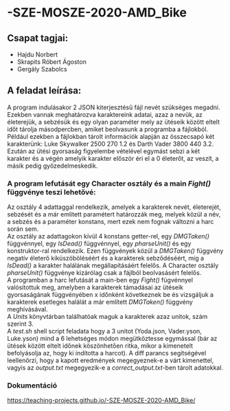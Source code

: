 # -SZE-MOSZE-2020-AMD_Bike

## Csapat tagjai: 
* Hajdu Norbert
* Skrapits Róbert Ágoston
* Gergály Szabolcs

## A feladat leírása:
A program indulásakor 2 JSON kiterjesztésű fájl nevét szükséges megadni. Ezekben vannak meghatározva karaktereink adatai, azaz a nevük, az életerejük, a sebzésük és egy olyan paraméter mely az ütéseik között eltelt időt tárolja másodpercben, amiket beolvasunk a programba a fájlokból.<br/>
Például ezekben a fájlokban tárolt információk alapján az összecsapó két karakterünk: Luke Skywalker 2500 270 1.2 és Darth Vader 3800 440 3.2. Ezután az ütési gyorsaság figyelembe vételével egymást sebzi a két karakter és a végén amelyik karakter először éri el a 0 életerőt, az veszít, a másik pedig győzedelmeskedik. 

### A program lefutását egy Character osztály és a main *Fight()* függvénye teszi lehetővé:  
Az osztály 4 adattaggal rendelkezik, amelyek a karakterek nevét, életerejét, sebzését és a már említett paramétert határozzák meg, melyek közül a név, a sebzés és a paraméter konstans, mert ezek nem fognak változni a harc során sem.<br/> 
Az osztály az adattagokon kívül 4 konstans getter-rel, egy *DMGTaken()* függvénnyel, egy *IsDead()* függvénnyel, egy *pharseUnit()* és egy konstruktor-ral rendelkezik. Ezen függvények közül a *DMGTaken()* függvény negatív életerő kiküszöböléséért és a karakterek sebződéséért, míg a *IsDead()* a karakter halálának megállapításáért felelős.
A Character osztály *pharseUnit()* függvénye kizárólag csak a fájlból beolvasásért felelős.<br/>
A programban a harc lefutását a main-ben egy *Fight()* fügvénnyel valósítottuk meg, amelyben a karakterek támadásai az ütéseik gyorsaságának függvényében x időnként következnek be és vizsgáljuk a karakterek esetleges halálát a már említett *DMGTaken()* függvény meghívásával.<br/>
A *Units* könyvtárban találhatóak maguk a karakterek azaz unitok, szám szerint 3. <br/>
A *test.sh* shell script feladata hogy a 3 unitot (Yoda.json, Vader.yson, Luke.yson) mind a 6 lehetséges módon megütköztesse egymással (bár az ütések között eltelt időnek köszönhetően ritka, mikor a kimenetelt befolyásolja az, hogy ki indította a harcot). A diff parancs segítségével leellenőrzi, hogy a kapott eredmények megegyeznek-e a várt kimenettel, vagyis az *output.txt* megegyezik-e a *correct_output.txt*-ben tárolt adatokkal.

### Dokumentáció
https://teaching-projects.github.io/-SZE-MOSZE-2020-AMD_Bike/